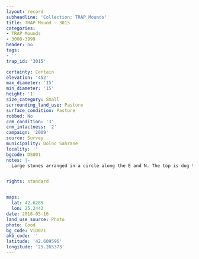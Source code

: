 ```yaml
---
layout: record
subheadline: 'Collection: TRAP Mounds'
title: TRAP Mound - 3015
categories:
- TRAP Mounds
- 3000-3999
header: no
tags:
- ''
trap_id: '3015'

certainty: Certain
elevation: '452'
max_diameter: '15'
min_diameter: '15'
height: '1'
size_category: Small
surrounding_land_use: Pasture
surface_condition: Pasture
robbed: No
crm_condition: '3'
crm_intactness: '2'
campaign: '2009'
source: Survey
municipality: Dolno Sahrane
locality: ''
bgcode: DS001
notes: |-
  Large stones arranged in a circle along the E and N. The top is dug trough. GPS point 1 - 50 m to the E, another group of large stones. Lot of shallow old robbers' trenchs. Covered in vegetation.


rights: standard


maps:
  lat: 42.6285
  lon: 25.2442
date: 2018-05-16
land_use_source: Photo
photo: Good
bg_code: VID071
akb_code: ''
latitude: '42.609596'
longitude: '25.265373'
---
```

